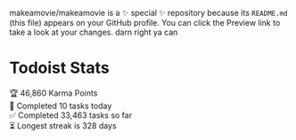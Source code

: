 makeamovie/makeamovie is a ✨ special ✨ repository because its `README.md` (this file) appears on your GitHub profile.
You can click the Preview link to take a look at your changes. darn right ya can

# Todoist Stats

<!-- TODO-IST:START -->
🏆  46,860 Karma Points           
🌸  Completed 10 tasks today           
✅  Completed 33,463 tasks so far           
⏳  Longest streak is 328 days
<!-- TODO-IST:END -->
